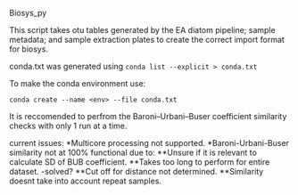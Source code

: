 Biosys_py

This script takes otu tables generated by the EA diatom pipeline; sample metadata; and sample extraction plates to create the correct import format for biosys.

conda.txt was generated using ```conda list --explicit > conda.txt```

To make the conda environment use:

```conda create --name <env> --file conda.txt```

It is reccomended to perfrom the Baroni–Urbani–Buser coefficient similarity checks with only 1 run at a time.

current issues:
    *Multicore processing not supported.
    *Baroni-Urbani-Buser similarity not at 100% functional due to:
        **Unsure if it is relevant to calculate SD of BUB coefficient.
        **Takes too long to perform for entire dataset. -solved?
        **Cut off for distance not determined.
        **Similarity doesnt take into account repeat samples.


